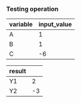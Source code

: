 ### Testing operation
|variable|input_value|
|---|---|
|A|1|
|B|1|
|C|-6|

|result||
|---|---|
|Y1|2|
|Y2|-3|